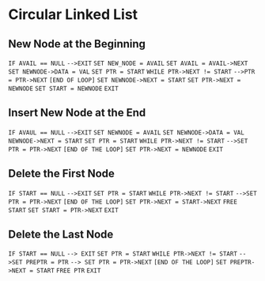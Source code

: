 # Circular Linked List


## New Node at the Beginning

`IF AVAIL == NULL`
`-->EXIT`
`SET NEW_NODE = AVAIL`
`SET AVAIL = AVAIL->NEXT`
`SET NEWNODE->DATA = VAL`
`SET PTR = START`
`WHILE PTR->NEXT != START`
`-->PTR = PTR->NEXT`
`[END OF LOOP]`
`SET NEWNODE->NEXT = START`
`SET PTR->NEXT = NEWNODE`
`SET START = NEWNODE`
`EXIT`


## Insert New Node at the End

`IF AVAUL == NULL`
`-->EXIT`
`SET NEWNODE = AVAIL`
`SET NEWNODE->DATA = VAL`
`NEWNODE->NEXT = START`
`SET PTR = START`
`WHILE PTR->NEXT != START`
`-->SET PTR = PTR->NEXT`
`[END OF THE LOOP]`
`SET PTR->NEXT = NEWNODE`
`EXIT`


## Delete the First Node

`IF START == NULL`
`-->EXIT`
`SET PTR = START`
`WHILE PTR->NEXT != START`
`-->SET PTR = PTR->NEXT`
`[END OF THE LOOP]`
`SET PTR->NEXT = START->NEXT`
`FREE START`
`SET START = PTR->NEXT`
`EXIT`


## Delete the Last Node

`IF START == NULL`
`--> EXIT`
`SET PTR = START`
`WHILE PTR->NEXT != START`
`-->SET PREPTR = PTR`
`--> SET PTR = PTR->NEXT`
`[END OF THE LOOP]`
`SET PREPTR->NEXT = START`
`FREE PTR`
`EXIT`

